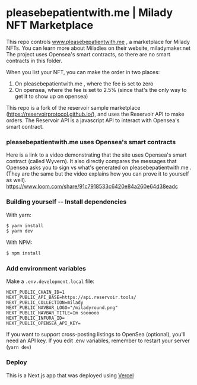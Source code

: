 # pleasebepatientwith.me | Milady NFT Marketplace

This repo controls www.pleasebepatientwith.me , a marketplace for Milady NFTs. 
You can learn more about Miladies on their website, miladymaker.net 
The project uses Opensea's smart contracts, so there are no smart contracts in this folder.

When you list your NFT, you can make the order in two places:
1. On pleasebepatientwith.me , where the fee is set to zero
2. On opensea, where the fee is set to 2.5% (since that's the only way to get it to show up on opensea)

This repo is a fork of the reservoir sample marketplace (https://reservoirprotocol.github.io/), and uses the Reservoir API to make orders. The Reservoir API is a javascript API to interact with Opensea's smart contract.

### pleasebepatientwith.me uses Opensea's smart contracts
Here is a link to a video demonstrating that the site uses Opensea's smart contract (called Wyvern). It also directly compares the messages that Opensea asks you to sign vs what's generated on pleasebepatientwith.me . (They are the same but the video explains how you can prove it to yourself as well).
https://www.loom.com/share/91c7918533c6420e84a260e64d38eadc


### Building yourself -- Install dependencies

With yarn:

```bash
$ yarn install
$ yarn dev
```

With NPM:

```bash
$ npm install
```

### Add environment variables
Make a `.env.development.local` file:

```
NEXT_PUBLIC_CHAIN_ID=1
NEXT_PUBLIC_API_BASE=https://api.reservoir.tools/
NEXT_PUBLIC_COLLECTION=milady
NEXT_PUBLIC_NAVBAR_LOGO="/miladyround.png"
NEXT_PUBLIC_NAVBAR_TITLE=Im soooooo
NEXT_PUBLIC_INFURA_ID=
NEXT_PUBLIC_OPENSEA_API_KEY=
```

If you want to support cross-posting listings to OpenSea (optional), you'll need an API key.
If you edit .env variables, remember to restart your server (`yarn dev`)

### Deploy

This is a Next.js app that was deployed using [Vercel](https://vercel.com/)
